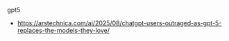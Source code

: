 

gpt5 
- https://arstechnica.com/ai/2025/08/chatgpt-users-outraged-as-gpt-5-replaces-the-models-they-love/